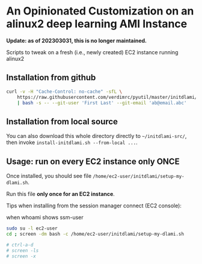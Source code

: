# An Opinionated Customization on an alinux2 deep learning AMI Instance

**Update: as of 202303031, this is no longer maintained.**

Scripts to tweak on a fresh (i.e., newly created) EC2 instance running alinux2

## Installation from github

```bash
curl -v -H "Cache-Control: no-cache" -sfL \
    https://raw.githubusercontent.com/verdimrc/pyutil/master/initdlami/install-initdlami.sh \
    | bash -s -- --git-user 'First Last' --git-email 'ab@email.abc'
```

## Installation from local source

You can also download this whole directory directly to `~/initdlami-src/`,
then invoke `install-initdlami.sh --from-local ...`.

## Usage: run on every EC2 instance only ONCE

Once installed, you should see file `/home/ec2-user/initdlami/setup-my-dlami.sh`.

Run this file **only once for an EC2 instance**.

Tips when installing from the session manager connect (EC2 console):

when whoami shows ssm-user

```bash
sudo su -l ec2-user
cd ; screen -dm bash -c /home/ec2-user/initdlami/setup-my-dlami.sh

# ctrl-a-d
# screen -ls
# screen -x
```
